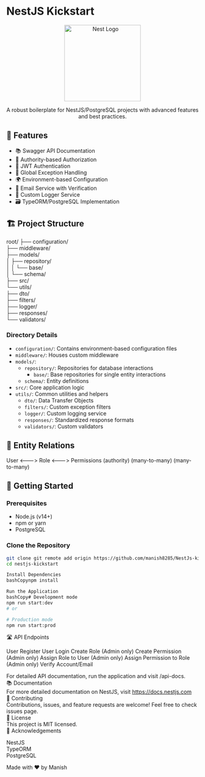 # NestJS Kickstart

<p align="center">
  <img src="https://nestjs.com/img/logo-small.svg" width="200" alt="Nest Logo" />
</p>

<p align="center">A robust boilerplate for NestJS/PostgreSQL projects with advanced features and best practices.</p>

## 🌟 Features

- 📚 Swagger API Documentation
- 🔐 Authority-based Authorization
- 🔑 JWT Authentication
- 🚦 Global Exception Handling
- 🌍 Environment-based Configuration
- 📧 Email Service with Verification
- 📝 Custom Logger Service
- 🗃️ TypeORM/PostgreSQL Implementation

## 🏗️ Project Structure

root/
├── configuration/  
├── middleware/  
├── models/  
│ ├── repository/  
│ │ └── base/  
│ └── schema/  
├── src/  
└── utils/  
 ├── dto/  
 ├── filters/  
 ├── logger/  
 ├── responses/  
 └── validators/

### Directory Details

- `configuration/`: Contains environment-based configuration files
- `middleware/`: Houses custom middleware
- `models/`:
  - `repository/`: Repositories for database interactions
    - `base/`: Base repositories for single entity interactions
  - `schema/`: Entity definitions
- `src/`: Core application logic
- `utils/`: Common utilities and helpers
  - `dto/`: Data Transfer Objects
  - `filters/`: Custom exception filters
  - `logger/`: Custom logging service
  - `responses/`: Standardized response formats
  - `validators/`: Custom validators

## 🔗 Entity Relations

User <---> Role <---> Permissions (authority)
(many-to-many) (many-to-many)

## 🚀 Getting Started

### Prerequisites

- Node.js (v14+)
- npm or yarn
- PostgreSQL

### Clone the Repository

```bash
git clone git remote add origin https://github.com/manish8285/NestJs-kickstart.git
cd nestjs-kickstart

Install Dependencies
bashCopynpm install

Run the Application
bashCopy# Development mode
npm run start:dev
# or

# Production mode
npm run start:prod

```

🛣️ API Endpoints

User Register
User Login
Create Role (Admin only)
Create Permission (Admin only)
Assign Role to User (Admin only)
Assign Permission to Role (Admin only)
Verify Account/Email

For detailed API documentation, run the application and visit /api-docs.  
📚 Documentation  
For more detailed documentation on NestJS, visit https://docs.nestjs.com  
🤝 Contributing  
Contributions, issues, and feature requests are welcome! Feel free to check issues page.  
📜 License  
This project is MIT licensed.  
🙏 Acknowledgements

NestJS  
TypeORM  
PostgreSQL

Made with ❤️ by Manish
